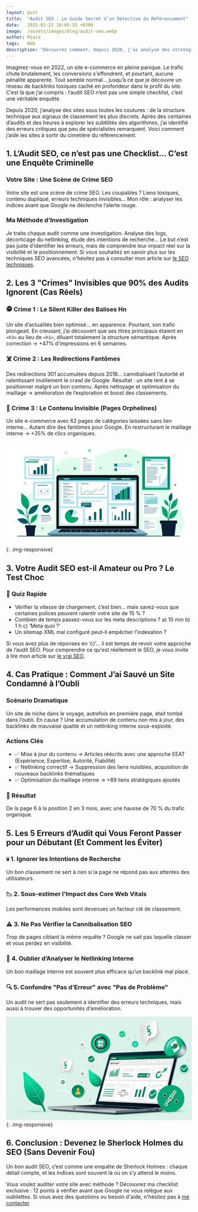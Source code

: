```yaml
---
layout: post
title:  "Audit SEO : Le Guide Secret d’un Détective du Référencement"
date:   2025-03-21 10:05:55 +0300
image:  /assets/images/blog/audit-seo.webp
author: Miaro
tags:   Web
description: "Découvrez comment, depuis 2020, j’ai analysé des stratégies SEO vouées à l’échec et transformé des sites en véritable succès – sans artifices, juste de l’expérience."
---
```



Imaginez-vous en 2022, un site e-commerce en pleine panique. Le trafic chute brutalement, les conversions s'effondrent, et pourtant, aucune pénalité apparente. Tout semble normal… jusqu’à ce que je découvre un réseau de backlinks toxiques caché en profondeur dans le profil du site. C’est là que j’ai compris : l’audit SEO n’est pas une simple checklist, c’est une véritable enquête.

Depuis 2020, j’analyse des sites sous toutes les coutures : de la structure technique aux signaux de classement les plus discrets. Après des centaines d’audits et des heures à explorer les subtilités des algorithmes, j’ai identifié des erreurs critiques que peu de spécialistes remarquent. Voici comment j’aide les sites à sortir du cimetière du référencement.

## 1. L’Audit SEO, ce n’est pas une Checklist… C’est une Enquête Criminelle

### Votre Site : Une Scène de Crime SEO

Votre site est une scène de crime SEO. Les coupables ? Liens toxiques, contenu dupliqué, erreurs techniques invisibles… Mon rôle : analyser les indices avant que Google ne déclenche l’alerte rouge.

### Ma Méthode d’Investigation

Je traite chaque audit comme une investigation. Analyse des logs, décorticage du netlinking, étude des intentions de recherche… Le but n’est pas juste d’identifier les erreurs, mais de comprendre leur impact réel sur la visibilité et le positionnement. Si vous souhaitez en savoir plus sur les techniques SEO avancées, n'hésitez pas à consulter mon article sur [le SEO techniques](https://miarofandresena.github.io/2025/02/19/seo-techniques/).


## 2. Les 3 "Crimes" Invisibles que 90% des Audits Ignorent (Cas Réels)

### 🕵️ Crime 1 : Le Silent Killer des Balises Hn

Un site d’actualités bien optimisé… en apparence. Pourtant, son trafic plongeait. En creusant, j’ai découvert que ses titres principaux étaient en `<h3>` au lieu de `<h1>`, diluant totalement la structure sémantique. Après correction → +47% d’impressions en 6 semaines.

### ☠️ Crime 2 : Les Redirections Fantômes

Des redirections 301 accumulées depuis 2018… cannibalisant l’autorité et ralentissant inutilement le crawl de Google. Résultat : un site lent à se positionner malgré un bon contenu. Après nettoyage et optimisation du maillage → amélioration de l’exploration et boost des classements.

### 👻 Crime 3 : Le Contenu Invisible (Pages Orphelines)

Un site e-commerce avec 62 pages de catégories laissées sans lien interne… Autant dire des fantômes pour Google. En restructurant le maillage interne → +35% de clics organiques.

![Audit de référencement](/assets/images/blog/audit-de-referencement.webp "Audit de référencement"){: .img-responsive}

## 3. Votre Audit SEO est-il Amateur ou Pro ? Le Test Choc

### 🔎 Quiz Rapide

-   Vérifier la vitesse de chargement, c’est bien… mais savez-vous que certaines polices peuvent ralentir votre site de 15 % ?
-   Combien de temps passez-vous sur les meta descriptions ? a) 10 min b) 1 h c) ‘Meta quoi ?’
-   Un sitemap XML mal configuré peut-il empêcher l’indexation ?

Si vous avez plus de réponses en ‘c)’… il est temps de revoir votre approche de l’audit SEO. Pour comprendre ce qu'est réellement le SEO, je vous invite à lire mon article sur [le vrai SEO](https://miarofandresena.github.io/2025/02/11/cest-quoi-seo/).

## 4. Cas Pratique : Comment J’ai Sauvé un Site Condamné à l’Oubli

### Scénario Dramatique

Un site de niche dans le voyage, autrefois en première page, était tombé dans l’oubli. En cause ? Une accumulation de contenu non mis à jour, des backlinks de mauvaise qualité et un netlinking interne sous-exploité.

### Actions Clés

-   ✅ Mise à jour du contenu → Articles réécrits avec une approche EEAT (Expérience, Expertise, Autorité, Fiabilité)
-   ✅ Netlinking correctif → Suppression des liens nuisibles, acquisition de nouveaux backlinks thématiques
-   ✅ Optimisation du maillage interne → +89 liens stratégiques ajoutés

### 🎯 Résultat

De la page 6 à la position 2 en 3 mois, avec une hausse de 70 % du trafic organique.

## 5. Les 5 Erreurs d’Audit qui Vous Feront Passer pour un Débutant (Et Comment les Éviter)

### 💀 1. Ignorer les Intentions de Recherche

Un bon classement ne sert à rien si la page ne répond pas aux attentes des utilisateurs.

### 📉 2. Sous-estimer l’Impact des Core Web Vitals

Les performances mobiles sont devenues un facteur clé de classement.

### ⚠️ 3. Ne Pas Vérifier la Cannibalisation SEO

Trop de pages ciblant la même requête ? Google ne sait pas laquelle classer et vous perdez en visibilité.

### 🔗 4. Oublier d’Analyser le Netlinking Interne

Un bon maillage interne est souvent plus efficace qu’un backlink mal placé.

### 🔍 5. Confondre "Pas d’Erreur" avec "Pas de Problème"

Un audit ne sert pas seulement à identifier des erreurs techniques, mais aussi à trouver des opportunités d’amélioration.

![Audit technique SEO](/assets/images/blog/audit-technique-seo.webp "Audit technique SEO"){: .img-responsive}

## 6. Conclusion : Devenez le Sherlock Holmes du SEO (Sans Devenir Fou)

Un bon audit SEO, c’est comme une enquête de Sherlock Holmes : chaque détail compte, et les indices sont souvent là où on s’y attend le moins.

Vous voulez auditer votre site avec méthode ? Découvrez ma checklist exclusive : 12 points à vérifier avant que Google ne vous relègue aux oubliettes. Si vous avez des questions ou besoin d'aide, n'hésitez pas à [me contacter](https://miarofandresena.github.io/contact).